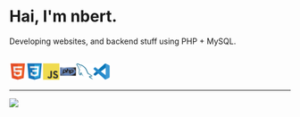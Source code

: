 # Hai, I'm nbert.
Developing websites, and backend stuff using PHP + MySQL.

**<br>**
  <img src="https://raw.githubusercontent.com/devicons/devicon/00f02ef57fb7601fd1ddcc2fe6fe670fef3ae3e4/icons/html5/html5-original.svg" align="left" height="30" width="30" title="HTML5">
  <img src="https://raw.githubusercontent.com/devicons/devicon/00f02ef57fb7601fd1ddcc2fe6fe670fef3ae3e4/icons/css3/css3-original.svg" align="left" height="30" width="30" title="CSS3">
  <img src="https://raw.githubusercontent.com/devicons/devicon/00f02ef57fb7601fd1ddcc2fe6fe670fef3ae3e4/icons/javascript/javascript-original.svg" align="left" height="30" width="30" title="JavaScript">
  <img src="https://raw.githubusercontent.com/devicons/devicon/1119b9f84c0290e0f0b38982099a2bd027a48bf1/icons/php/php-original.svg" align="left" height="30" width="30" title="PHP">
  <img src="https://raw.githubusercontent.com/devicons/devicon/1119b9f84c0290e0f0b38982099a2bd027a48bf1/icons/mysql/mysql-original.svg" align="left" height="30" width="30" title="MySQL">
  <img src="https://raw.githubusercontent.com/devicons/devicon/00f02ef57fb7601fd1ddcc2fe6fe670fef3ae3e4/icons/vscode/vscode-original.svg" align="left" height="30" width="30" title="VS code">    
<br>
<hr>
<img src="https://github-readme-stats.vercel.app/api/top-langs/?username=nbeerten&text_color=9f9f9f&bg_color=00000000&hide_border=true&hide_title=true">
